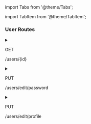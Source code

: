 import Tabs from '@theme/Tabs';

import TabItem from '@theme/TabItem';

### User Routes

<details>
  <summary className="route_summary"><p className="badge-get">GET</p><p>/users/&#123;id&#125;</p></summary>
  <div>
    <div>Get information about an account</div>
    <br/>
    <h3>Parameters</h3>
    <p>id : user id</p>
    <h3>Request Authorization</h3>
    <p>Bearer Token needed</p>
    <h3>No body</h3>
  <Tabs
  defaultValue="result"
  values={[
    {label: 'Result', value: 'result'},
    {label: 'Error', value: 'error'}
  ]}>
  <TabItem value="result">
    <h3>Response</h3>
    <p>200<span> - </span> with content</p>
    <div>

    {
        "email": "user.email@email.com",
        "username": "user's username",
        "password_tried": 0 --only if it's his own account
    }

  </div>
  </TabItem>
  <TabItem value="error">
    <h3>Responses</h3>
    <p>401<span> - </span> you have to login</p>
    <p>404<span> - </span> user not found</p>
  </TabItem>
</Tabs>
  </div>
</details>

<details>
  <summary className="route_summary"><p className="badge-put">PUT</p><p>/users/edit/password</p></summary>
  <div>
    <div>Change your password</div>
    <br/>
    <h3>Request Authorization</h3>
    <p>Bearer Token needed</p>
    <h3>Request body</h3>
    <div>

    {
      "lastPassword": "my password before change",
      "password": "my new password"
    }

  </div>
  <Tabs
  defaultValue="result"
  values={[
    {label: 'Result', value: 'result'},
    {label: 'Error', value: 'error'}
  ]}>
  <TabItem value="result">
    <h3>Response</h3>
    <p>203<span> - </span> no content</p>
  </TabItem>
  <TabItem value="error">
    <h3>Responses</h3>
    <p>400<span> - </span> credential missing</p>
    <p>401<span> - </span> you have to login</p>
    <p>403<span> - </span> Bad password</p>
    <p>451<span> - </span> Oauth role to low. You have to confirm your account. (/auth/confirm)</p>
  </TabItem>
</Tabs>
  </div>
</details>

<details>
  <summary className="route_summary"><p className="badge-put">PUT</p><p>/users/edit/profile</p></summary>
  <div>
    <div>Change your profile information</div>
    <br/>
    <h3>Request Authorization</h3>
    <p>Bearer Token needed</p>
    <h3>Request body</h3>
    <div>

    {
      "email": "my new email",
      "username": "my new username"
    }

  </div>
  <Tabs
  defaultValue="result"
  values={[
    {label: 'Result', value: 'result'},
    {label: 'Error', value: 'error'}
  ]}>
  <TabItem value="result">
    <h3>Response</h3>
    <p>203<span> - </span> no content</p>
  </TabItem>
  <TabItem value="error">
    <h3>Responses</h3>
    <p>400<span> - </span> credential missing</p>
    <p>401<span> - </span> you have to login</p>
    <p>403<span> - </span> Bad email entered</p>
    <p>409<span> - </span> Email or username already exists</p>
    <p>451<span> - </span> Oauth role to low. You have to confirm your account. (/auth/confirm)</p>
  </TabItem>
</Tabs>
  </div>
</details>

